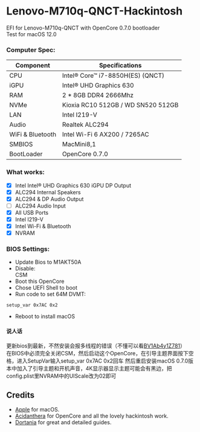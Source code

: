 # Lenovo-M710q-QNCT-Hackintosh
EFI for Lenovo-M710q-QNCT with OpenCore 0.7.0 bootloader  
Test for macOS 12.0

### Computer Spec:

| Component        | Specifications                         |
| ---------------- | ---------------------------------------|
| CPU              | Intel® Core™ i7-8850H(ES) (QNCT)       |
| iGPU             | Intel® UHD Graphics 630                |
| RAM              | 2 * 8GB DDR4 2666Mhz                   |
| NVMe             | Kioxia RC10 512GB / WD SN520 512GB     |
| LAN              | Intel I219-V                           |
| Audio            | Realtek ALC294                         |
| WiFi & Bluetooth | Intel Wi-Fi 6 AX200 / 7265AC           |
| SMBIOS           | MacMini8,1                             |
| BootLoader       | OpenCore 0.7.0                         |

### What works:

- [x] Intel Intel® UHD Graphics 630 iGPU DP Output
- [x] ALC294 Internal Speakers
- [x] ALC294 & DP Audio Output
- [ ] ALC294 Audio Input
- [x] All USB Ports
- [x] Intel I219-V
- [x] Intel Wi-Fi & Bluetooth
- [x] NVRAM

### BIOS Settings:

* Update Bios to M1AKT50A  
* Disable:  
CSM   
* Boot this OpenCore
* Chose UEFI Shell to boot
* Run code to set 64M DVMT:
```
setup_var 0x7AC 0x2   
```
* Reboot to install macOS

#### 说人话
更新bios到最新，不然安装会报多线程的错误（不懂可以看[BV1Ab4y1Z781](https://www.bilibili.com/video/BV1Ab4y1Z781)）  
在BIOS中必须完全关闭CSM，然后启动这个OpenCore，在引导主题界面按下空格，进入SetupVar输入setup_var 0x7AC 0x2回车
然后重启安装macOS
0.7.0版本中加入了引导主题和开机声音，4K显示器显示主题可能会有黑边，把config.plist里NVRAM中的UIScale改为02即可

## Credits

- [Apple](https://apple.com) for macOS.
- [Acidanthera](https://github.com/acidanthera) for OpenCore and all the lovely hackintosh work.
- [Dortania](https://github.com/dortania) for great and detailed guides.
